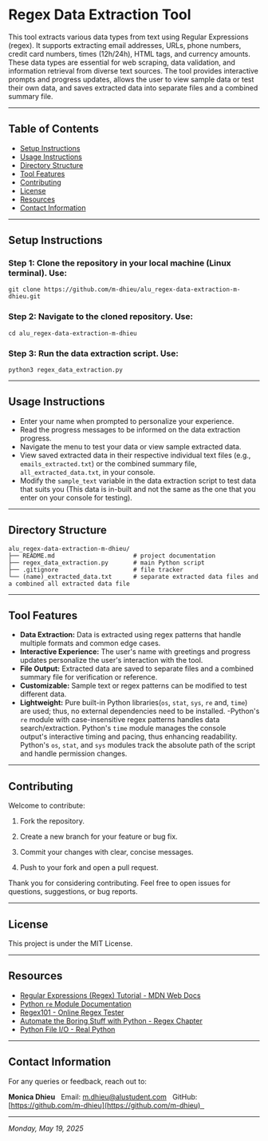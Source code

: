 # Regex Data Extraction Tool

This tool extracts various data types from text using Regular Expressions (regex). It supports extracting email addresses, URLs, phone numbers, credit card numbers, times (12h/24h), HTML tags, and currency amounts. These data types are essential for web scraping, data validation, and information retrieval from diverse text sources. The tool provides interactive prompts and progress updates, allows the user to view sample data or test their own data, and saves extracted data into separate files and a combined summary file.

---

## Table of Contents

- [Setup Instructions](#setup-instructions)
- [Usage Instructions](#usage-instructions)
- [Directory Structure](#directory-structure)
- [Tool Features](#tool-features)
- [Contributing](#contributing)
- [License](#license)
- [Resources](#resources)
- [Contact Information](#contact-information)

---

## Setup Instructions

### Step 1: Clone the repository in your local machine (Linux terminal). Use:
```
git clone https://github.com/m-dhieu/alu_regex-data-extraction-m-dhieu.git
```

### Step 2: Navigate to the cloned repository. Use:
```
cd alu_regex-data-extraction-m-dhieu
```

### Step 3: Run the data extraction script. Use:
```
python3 regex_data_extraction.py
```

---

## Usage Instructions

- Enter your name when prompted to personalize your experience.
- Read the progress messages to be informed on the data extraction progress.
- Navigate the menu to test your data or view sample extracted data.
- View saved extracted data in their respective individual text files (e.g., `emails_extracted.txt`) or the combined summary file, `all_extracted_data.txt`, in your console.
- Modify the `sample_text` variable in the data extraction script to test data that suits you (This data is in-built and not the same as the one that you enter on your console for testing).

---

## Directory Structure

```
alu_regex-data-extraction-m-dhieu/
├── README.md                      # project documentation
├── regex_data_extraction.py       # main Python script  
├── .gitignore                     # file tracker
└── (name)_extracted_data.txt      # separate extracted data files and a combined all extracted data file
```

---

## Tool Features

- **Data Extraction:** Data is extracted using regex patterns that handle multiple formats and common edge cases.
- **Interactive Experience:** The user's name with greetings and progress updates personalize the user's interaction with the tool.
- **File Output:** Extracted data are saved to separate files and a combined summary file for verification or reference.
- **Customizable:** Sample text or regex patterns can be modified to test different data.
- **Lightweight:** Pure built-in Python libraries(`os`, `stat`, `sys`, `re` and,  `time`) are used; thus,  no external dependencies need to be installed. 
-Python's `re` module with case-insensitive regex patterns handles data search/extraction. Python's `time` module manages the console output's interactive timing and pacing, thus enhancing readability. Python's `os`, `stat`, and `sys` modules track the absolute path of the script and handle permission changes.

---

## Contributing

Welcome to contribute:

1. Fork the repository.

2. Create a new branch for your feature or bug fix.

3. Commit your changes with clear, concise messages.

4. Push to your fork and open a pull request.

Thank you for considering contributing. Feel free to open issues for questions, suggestions, or bug reports.

---

## License

This project is under the MIT License.

---

## Resources

- [Regular Expressions (Regex) Tutorial - MDN Web Docs](https://developer.mozilla.org/en-US/docs/Web/JavaScript/Guide/Regular_Expressions)
- [Python `re` Module Documentation](https://docs.python.org/3/library/re.html)
- [Regex101 - Online Regex Tester](https://regex101.com/)
- [Automate the Boring Stuff with Python - Regex Chapter](https://automatetheboringstuff.com/2e/chapter7/)
- [Python File I/O - Real Python](https://realpython.com/read-write-files-python/)

---

## Contact Information

For any queries or feedback, reach out to:

**Monica Dhieu**  
Email: [m.dhieu@alustudent.com](mailto:m.dhieu@alustudent.com)  
GitHub: [https://github.com/m-dhieu](https://github.com/m-dhieu)  

---

*Monday, May 19, 2025*

